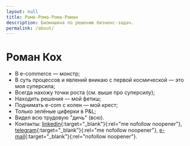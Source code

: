 ```yaml
---
layout: null
title: Рома-Рома-Рома-Роман
description: Биомашина по решению бизненс-задач.
permalink: /about/
---
```

<head>
    <title>{{ page.title }}</title>
    <meta name="description" content="{{ page.description }}">
</head>

# Роман Кох

* В e-commerce — монстр;
* В суть процессов и явлений вникаю с первой космической — это моя суперсила;
* Всегда нахожу точки роста (см. выше про суперсилу);
* Находить решения — мой фетиш;
* Поднимать e-com с колен — мой крест;
* Только зелёные циферки в P&L;
* Видел всю трудовую "дичь" (всю).
* Контакты: [linkedin](https://www.linkedin.com/in/fatnotbad/){:target="_blank"}{:rel="me nofollow noopener"}, [telegram](http://t.me/FatNotBad){:target="_blank"}{:rel="me nofollow noopener"}, [e-mail](mailto:mail@romakoch.com){:target="_blank"}{:rel="nofollow noopener"}.
